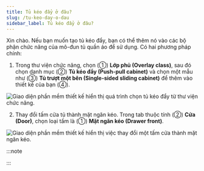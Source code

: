 ```yaml
---
title: Tủ kéo đẩy ở đâu?
slug: /tu-keo-day-o-dau
sidebar_label: Tủ kéo đẩy ở đâu?
---
```


Xin chào. Nếu bạn muốn tạo tủ kéo đẩy, bạn có thể thêm nó vào các bộ phận chức năng của mô-đun tủ quần áo để sử dụng. Có hai phương pháp chính:

1. Trong thư viện chức năng, chọn (①) **Lớp phủ (Overlay class)**, sau đó chọn danh mục (②) **Tủ kéo đẩy (Push-pull cabinet)** và chọn một mẫu như (③) **Tủ trượt một bên (Single-sided sliding cabinet)** để thêm vào thiết kế của bạn (④).

![Giao diện phần mềm thiết kế hiển thị quá trình chọn tủ kéo đẩy từ thư viện chức năng.](https://storage.googleapis.com/jegavn_kb/images/5b14689b-00c4-46d7-bf6e-3e3b252a0757.png)

2. Thay đổi tấm cửa tủ thành mặt ngăn kéo. Trong tab thuộc tính (②) **Cửa (Door)**, chọn loại tấm là (①) **Mặt ngăn kéo (Drawer front)**.

![Giao diện phần mềm thiết kế hiển thị việc thay đổi một tấm cửa thành mặt ngăn kéo.](https://storage.googleapis.com/jegavn_kb/images/58ace8ec-4799-40bc-b711-f568c273d5b2.png)

:::note

:::